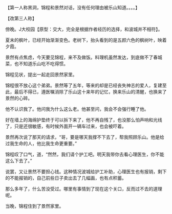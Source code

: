 【第一人称黑洞，锦程和景然对话，没有任何理由被乐山知道。。。。】

【改第三人称】

傍晚。J大校园【原型：交大，完全是根据作者经历的选择，和波城并不相符】。

夏末的枫叶，已经开始渐渐变色。老树下，抬头看到的是五颜六色的枫树叶，映着夕霞。

景然有点焦虑，今天要见锦程，来不及做饭。料理机虽然发达，到底做不了春城菜，也不知道乐山吃不吃得惯。

锦程见状，提出一起走回景然家里。

锦程很不放心这个弟弟。景然等了五年，等来的却是已经丧失神志的爱人，复建至此，最后不得已，遵医嘱消除了乐山这十来年的记忆，换来乐山的清醒，也换来了景然的心碎。

他不认识我了。他问我为什么这么老。他甚至问，我会不会强行睡了他。

好在墙上的海绵护垫终于可以拆下来了，他不再自残了，也没那么怕声响和光线了，只是还很敏感，有时候外面开一辆车过来，也会被吓着。

景然再次说了那天的请求，“哥，要是哪天我撑不下去了，帮我照顾乐山。他是给过我生命的人，他比我生命更重要。”

锦程叹了口气，道，“然然，我们请个护工吧。明天我带你去看心理医生，你不能这么下去了。”

说罢，又让景然不要担心钱。这种情况波城给护工补助，心理医生也有报销，剩下的不能报销的，自己前些日子卖出去了几幅画，也有点积蓄。

那么多年了，什么苦没受过。哪里有事情到了现在这个关口，反而过不去的道理呢。

当晚，锦程住到了景然家里。